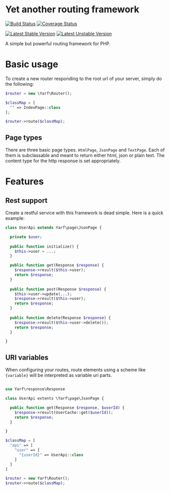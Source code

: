 # Yet another routing framework

[![Build Status](https://travis-ci.org/jannisfink/yarf.svg?branch=master)](https://travis-ci.org/jannisfink/yarf) [![Coverage Status](https://coveralls.io/repos/github/jannisfink/yarf/badge.svg?branch=master)](https://coveralls.io/github/jannisfink/yarf?branch=master)

[![Latest Stable Version](https://poser.pugx.org/yarf/yarf/v/stable)](https://packagist.org/packages/yarf/yarf) [![Latest Unstable Version](https://poser.pugx.org/yarf/yarf/v/unstable)](https://packagist.org/packages/yarf/yarf)

A simple but powerful routing framework for PHP.

# Basic usage

To create a new router responding to the root url of your server, simply do the following:

```php
$router = new \Yarf\Router();

$classMap = [
  "" => IndexPage::class
];

$router->route($classMap);
```

## Page types

There are three basic page types. `HtmlPage`, `JsonPage` and `TextPage`. Each of them is subclassable and meant to return either html, json or plain text. The content type for the http response is set appropriately.

# Features

## Rest support

Create a restful service with this framework is dead simple. Here is a quick example:

```php
class UserApi extends Yarf\page\JsonPage {

  private $user;
  
  public function initialize() {
    $this->user = ...;
  }

  public function get(Response $response) {
    $response->result($this->user);
    return $response;
  }
  
  public function post(Response $response) {
    $this->user->update(...);
    $response->result($this->user);
    return $response;
  }
  
  public function delete(Response $response) {
    $response->result($this->user->delete());
    return $response;
  }

}
```

## URI variables

When configuring your routes, route elements using a scheme like `{variable}` will be interpreted as variable uri parts.

```php

use Yarf\response\Response

class UserApi extents \Yarf\page\JsonPage {

  public function get(Response $response, $userId) {
    $response->result(UserCache::get($userId));
    return $response;
  }

}

$classMap = [
  "api" => [
    "user" => [
      "{userId}" => UserApi::class
    ]
  ]
]

$router = new Yarf\Router();
$router->route($classMap);
```
